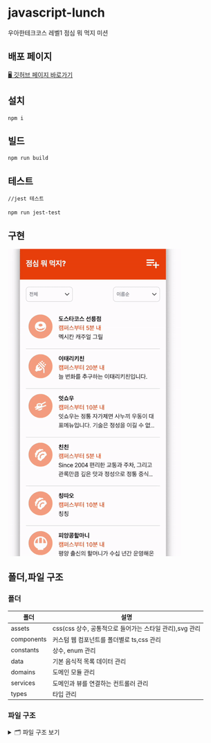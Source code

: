 # javascript-lunch

우아한테크코스 레벨1 점심 뭐 먹지 미션

## 배포 페이지

[🖥️ 깃허브 페이지 바로가기](https://soi-ha.github.io/javascript-lunch/dist/)

## 설치

```dash
npm i
```

## 빌드

```dash
npm run build
```

## 테스트

```dash
//jest 테스트

npm run jest-test
```

## 구현

<img src="./lunch_step1.gif" alt="미션- 점심 뭐 먹지 :1단계 구현"/>

## 폴더,파일 구조

### 폴더

| 폴더       | 설명                                                    |
| ---------- | ------------------------------------------------------- |
| assets     | css(css 상수, 공통적으로 들어가는 스타일 관리),svg 관리 |
| components | 커스텀 웹 컴포넌트를 폴더별로 ts,css 관리               |
| constants  | 상수, enum 관리                                         |
| data       | 기본 음식적 목록 데이터 관리                            |
| domains    | 도메인 모듈 관리                                        |
| services   | 도메인과 뷰를 연결하는 컨트롤러 관리                    |
| types      | 타입 관리                                               |

### 파일 구조

<details>
<summary>🗂️ 파일 구조 보기</summary>
<div markdown="1">

```
src
 ┣ assets
 ┃ ┣ css
 ┃ ┃ ┣ main.css
 ┃ ┃ ┣ style-constants.css
 ┃ ┃ ┗ topbar.css
 ┃ ┗ svg
 ┃ ┃ ┣ add-button.svg
 ┃ ┃ ┣ category-asian.svg
 ┃ ┃ ┣ category-chinese.svg
 ┃ ┃ ┣ category-etc.svg
 ┃ ┃ ┣ category-japanese.svg
 ┃ ┃ ┣ category-korean.svg
 ┃ ┃ ┣ category-western.svg
 ┃ ┃ ┣ down-arrow.svg
 ┃ ┃ ┣ favorite-icon-filled.svg
 ┃ ┃ ┣ favorite-icon-lined.svg
 ┃ ┃ ┗ up-arrow.svg
 ┣ components
 ┃ ┣ AddBtn
 ┃ ┃ ┣ index.ts
 ┃ ┃ ┗ style.css
 ┃ ┣ CategoryIcon
 ┃ ┃ ┣ index.ts
 ┃ ┃ ┗ style.css
 ┃ ┣ CustomInput
 ┃ ┃ ┣ index.ts
 ┃ ┃ ┗ style.css
 ┃ ┣ CustomModal
 ┃ ┃ ┣ index.ts
 ┃ ┃ ┗ style.css
 ┃ ┣ CustomTextarea
 ┃ ┃ ┣ index.ts
 ┃ ┃ ┗ style.css
 ┃ ┣ DefaultBtn
 ┃ ┃ ┣ index.ts
 ┃ ┃ ┗ style.css
 ┃ ┣ DropBox
 ┃ ┃ ┣ DropBoxInnerHtmlMaker.ts
 ┃ ┃ ┣ index.ts
 ┃ ┃ ┗ style.css
 ┃ ┣ ErrorMessageBox
 ┃ ┃ ┣ index.ts
 ┃ ┃ ┗ style.css
 ┃ ┣ FormTextField
 ┃ ┃ ┗ index.ts
 ┃ ┣ Restaurant
 ┃ ┃ ┣ index.ts
 ┃ ┃ ┗ style.css
 ┃ ┗ RestaurantFormModalInner
 ┃ ┃ ┣ index.ts
 ┃ ┃ ┗ style.css
 ┣ constants
 ┃ ┣ dropBox.ts
 ┃ ┣ enum.ts
 ┃ ┣ index.ts
 ┃ ┣ message.ts
 ┃ ┗ rule.ts
 ┣ data
 ┃ ┗ restaurantData.ts
 ┣ domains
 ┃ ┣ Restaurant.ts
 ┃ ┣ RestaurantList.ts
 ┃ ┗ index.ts
 ┣ services
 ┃ ┣ FilteringController.ts
 ┃ ┣ RestaurantListController.ts
 ┃ ┣ StoreAddBtnController.ts
 ┃ ┣ WebController.ts
 ┃ ┗ index.ts
 ┣ types
 ┃ ┣ addBtnType.ts
 ┃ ┣ dropBoxType.ts
 ┃ ┣ index.ts
 ┃ ┣ restaurantType.ts
 ┃ ┗ storageKeyType.ts
 ┣ custom.d.ts
 ┗ index.js
```

</div>
</details>
